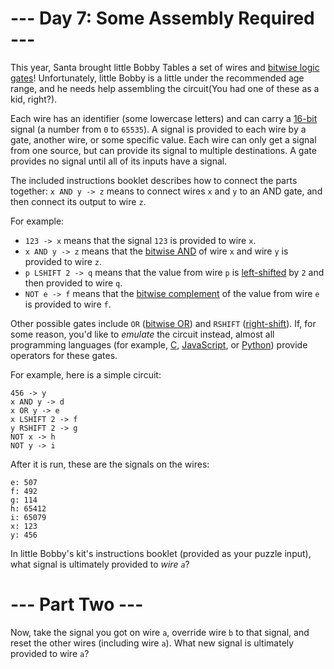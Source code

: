﻿# --- Day 7: Some Assembly Required ---

This year, Santa brought little Bobby Tables a set of wires and [bitwise logic gates](https://en.wikipedia.org/wiki/Bitwise_operation)!  Unfortunately, little Bobby is a little under the recommended age range, and he needs help assembling the circuit(You had one of these as a kid, right?).

Each wire has an identifier (some lowercase letters) and can carry a [16-bit](https://en.wikipedia.org/wiki/16-bit) signal (a number from ```0``` to ```65535```).  A signal is provided to each wire by a gate, another wire, or some specific value. Each wire can only get a signal from one source, but can provide its signal to multiple destinations.  A gate provides no signal until all of its inputs have a signal.

The included instructions booklet describes how to connect the parts together: ```x AND y -> z``` means to connect wires ```x``` and ```y``` to an AND gate, and then connect its output to wire ```z```.

For example:


* ```123 -> x``` means that the signal ```123``` is provided to wire ```x```.
* ```x AND y -> z``` means that the [bitwise AND](https://en.wikipedia.org/wiki/Bitwise_operation#AND) of wire ```x``` and wire ```y``` is provided to wire ```z```.
* ```p LSHIFT 2 -> q``` means that the value from wire ```p``` is [left-shifted](https://en.wikipedia.org/wiki/Logical_shift) by ```2``` and then provided to wire ```q```.
* ```NOT e -> f``` means that the [bitwise complement](https://en.wikipedia.org/wiki/Bitwise_operation#NOT) of the value from wire ```e``` is provided to wire ```f```.


Other possible gates include ```OR``` ([bitwise OR](https://wiki.python.org/moin/BitwiseOperators)) and ```RSHIFT``` ([right-shift](https://wiki.python.org/moin/BitwiseOperators)).  If, for some reason, you'd like to *emulate* the circuit instead, almost all programming languages (for example, [C](https://wiki.python.org/moin/BitwiseOperators), [JavaScript](https://wiki.python.org/moin/BitwiseOperators), or [Python](https://wiki.python.org/moin/BitwiseOperators)) provide operators for these gates.

For example, here is a simple circuit:

```123 -> x
456 -> y
x AND y -> d
x OR y -> e
x LSHIFT 2 -> f
y RSHIFT 2 -> g
NOT x -> h
NOT y -> i
```

After it is run, these are the signals on the wires:

```d: 72
e: 507
f: 492
g: 114
h: 65412
i: 65079
x: 123
y: 456
```

In little Bobby's kit's instructions booklet (provided as your puzzle input), what signal is ultimately provided to *wire ```a```*?

# --- Part Two ---

Now, take the signal you got on wire ```a```, override wire ```b``` to that signal, and reset the other wires (including wire ```a```).  What new signal is ultimately provided to wire ```a```?

